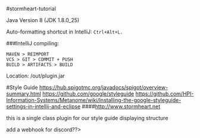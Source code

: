 #stormheart-tutorial

Java Version 8 (JDK 1.8.0_25)

Auto-formatting shortcut in IntelliJ: ```Ctrl+Alt+L.```

###IntelliJ compiling:
```
MAVEN > REIMPORT
VCS > GIT > COMMIT + PUSH
BUILD > ARTIFACTS > BUILD
```
Location: /out/plugin.jar

#Style Guide
https://hub.spigotmc.org/javadocs/spigot/overview-summary.html
https://github.com/google/styleguide
https://github.com/HPI-Information-Systems/Metanome/wiki/Installing-the-google-styleguide-settings-in-intellij-and-eclipse
####http://www.stormheart.net



this is a single class plugin for our style guide displaying structure

add a webhook for discord??>
